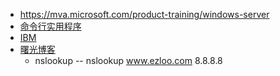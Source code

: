 * https://mva.microsoft.com/product-training/windows-server
* [命令行实用程序](https://msdn.microsoft.com/zh-cn/library/cc757819(v=ws.10).aspx#BKMK_tcpip_tro_status)
* [IBM](http://www-01.ibm.com/support/knowledgecenter/ssw_aix_61/com.ibm.aix.networkcomm/tcpip_commands_list.htm?lang=zh)
* [曙光博客](http://www.ezloo.com/archives/network.html) 
  * nslookup -- nslookup www.ezloo.com 8.8.8.8
